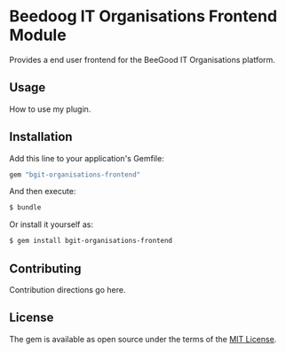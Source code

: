 # Beedoog IT Organisations Frontend Module
Provides a end user frontend for the BeeGood IT Organisations platform.

## Usage
How to use my plugin.

## Installation
Add this line to your application's Gemfile:

```ruby
gem "bgit-organisations-frontend"
```

And then execute:
```bash
$ bundle
```

Or install it yourself as:
```bash
$ gem install bgit-organisations-frontend
```

## Contributing
Contribution directions go here.

## License
The gem is available as open source under the terms of the [MIT License](https://opensource.org/licenses/MIT).
